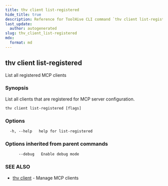```yaml
---
title: thv client list-registered
hide_title: true
description: Reference for ToolHive CLI command `thv client list-registered`
last_update:
  author: autogenerated
slug: thv_client_list-registered
mdx:
  format: md
---
```


## thv client list-registered

List all registered MCP clients

### Synopsis

List all clients that are registered for MCP server configuration.

```
thv client list-registered [flags]
```

### Options

```
  -h, --help   help for list-registered
```

### Options inherited from parent commands

```
      --debug   Enable debug mode
```

### SEE ALSO

* [thv client](thv_client.md)	 - Manage MCP clients

